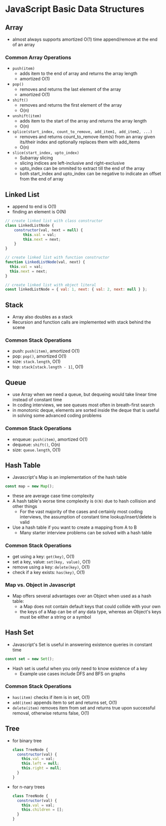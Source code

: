 # JavaScript Basic Data Structures
## Array
- almost always supports amortized O(1) time append/remove at the end of an array
### Common Array Operations
- `push(item)`
  - adds item to the end of array and returns the array length
  - amortized O(1)
- `pop()`
  - removes and returns the last element of the array
  - amortized O(1)
- `shift()`
  - removes and returns the first element of the array
  - O(n)
- `unshift(item)`
  - adds item to the start of the array and returns the array length
  - O(n)
- `splice(start_index, count_to_remove, add_item1, add_item2, ...)`
  - removes and returns count_to_remove item(s) from an array given its/their index and optionally replaces them with add_items
  - O(n)
- `slice(start_index, upto_index)`
  - Subarray slicing
  - slicing indices are left-inclusive and right-exclusive
  - upto_index can be ommited to extract till the end of the array
  - both start_index and upto_index can be negative to indicate an offset from the end of array
## Linked List
- append to end is O(1)
- finding an element is O(N)

```javascript
// create linked list with class constructor
class LinkedListNode {
    constructor(val, next = null) {
        this.val = val;
        this.next = next;
    }
}

// create linked list with function constructor
function LinkedListNode(val, next) {
  this.val = val;
  this.next = next;
}

// create linked list with object literal
const linkedListNode = { val: 1, next: { val: 2, next: null } };
```

## Stack
- Array also doubles as a stack
- Recursion and function calls are implemented with stack behind the scene
### Common Stack Operations
- push: `push(item)`, amortized O(1)
- pop: `pop()`, amortized O(1)
- size: `stack.length`, O(1)
- top: `stack[stack.length - 1]`, O(1)
## Queue
- use Array when we need a queue, but dequeing would take linear time instead of constant time
- In coding interviews, we see queues most often in breath-first search
- in monotonic deque, elements are sorted inside the deque that is useful in solving some advanced coding problems
### Common Stack Operations
- enqueue: `push(item)`, amortized O(1)
- dequeue: `shift()`, O(n)
- size: `queue.length`, O(1)
## Hash Table
- Javascript's Map is an implementation of the hash table
```javascript
const map = new Map();
```
- these are average case time complexity
- A hash table's worse time complexity is `O(N)` due to hash collision and other things
  - For the vast majority of the cases and certainly most coding interviews, the assumption of constant time lookup/insert/delete is valid
- Use a hash table if you want to create a mapping from A to B
  - Many starter interview problems can be solved with a hash table
### Common Stack Operations
- get using a key: `get(key)`, O(1)
- set a key, value: `set(key, value)`, O(1)
- remove using a key: `delete(key)`, O(1)
- check if a key exists: `has(key)`, O(1)
### Map vs. Object in Javascript
- Map offers several advantages over an Object when used as a hash table:
  - a Map does not contain default keys that could collide with your own
  - the keys of a Map can be of any data type, whereas an Object's keys must be either a string or a symbol
## Hash Set
- Javascript's Set is useful in answering existence queries in constant time
```javascript
const set = new Set();
```
- Hash set is useful when you only need to know existence of a key
  - Example use cases include DFS and BFS on graphs
### Common Stack Operations
- `has(item)` checks if item is in set, O(1)
- `add(item)` appends item to set and returns set, O(1)
- `delete(item)` removes item from set and returns true upon successful removal, otherwise returns false, O(1)
## Tree
- for binary tree
  ```javascript
  class TreeNode {
    constructor(val) {
      this.val = val;
      this.left = null;
      this.right = null;
    }
  }
  ```
- for n-nary trees
  ```javascript
  class TreeNode {
    constructor(val) {
      this.val = val;
      this.children = [];
    }
  }
  ```
